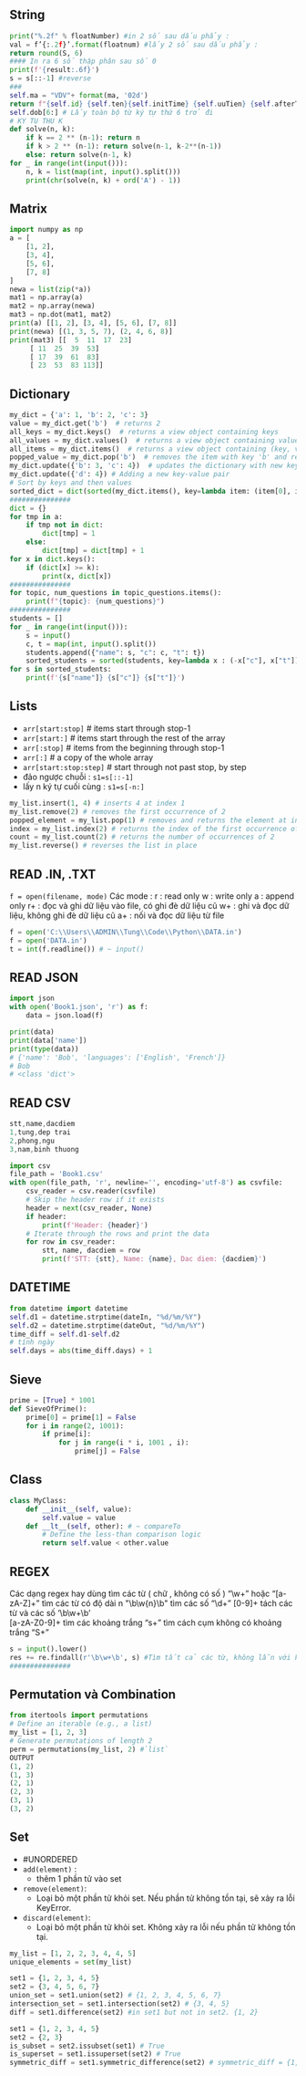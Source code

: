 ## String
```python
print("%.2f" % floatNumber) #in 2 số sau dấu phẩy : 
val = f’{:.2f}’.format(floatnum) #lấy 2 số sau dấu phẩy : 
return round(S, 6)
#### In ra 6 số thập phân sau số 0
print(f'{result:.6f}')
s = s[::-1] #reverse
###
self.ma = "VDV"+ format(ma, '02d')
return f"{self.id} {self.ten}{self.initTime} {self.uuTien} {self.afterTime}"
self.dob[6:] # Lấy toàn bộ từ ký tự thứ 6 trở đi
# KY TU THU K
def solve(n, k):
    if k == 2 ** (n-1): return n
    if k > 2 ** (n-1): return solve(n-1, k-2**(n-1))
    else: return solve(n-1, k)
for _ in range(int(input())):
    n, k = list(map(int, input().split()))
    print(chr(solve(n, k) + ord('A') - 1))
```

## Matrix
```python
import numpy as np
a = [
    [1, 2],
    [3, 4],
    [5, 6],
    [7, 8]
]
newa = list(zip(*a))
mat1 = np.array(a)
mat2 = np.array(newa)
mat3 = np.dot(mat1, mat2)
print(a) [[1, 2], [3, 4], [5, 6], [7, 8]]
print(newa) [(1, 3, 5, 7), (2, 4, 6, 8)]
print(mat3) [[  5  11  17  23]
	 [ 11  25  39  53]
	 [ 17  39  61  83]
	 [ 23  53  83 113]]
```

## Dictionary
```python
my_dict = {'a': 1, 'b': 2, 'c': 3}
value = my_dict.get('b')  # returns 2
all_keys = my_dict.keys()  # returns a view object containing keys
all_values = my_dict.values()  # returns a view object containing values
all_items = my_dict.items()  # returns a view object containing (key, value) pairs
popped_value = my_dict.pop('b')  # removes the item with key 'b' and returns its value
my_dict.update({'b': 3, 'c': 4})  # updates the dictionary with new key-value pairs
my_dict.update({'d': 4}) # Adding a new key-value pair
# Sort by keys and then values
sorted_dict = dict(sorted(my_dict.items(), key=lambda item: (item[0], item[1])))
###############
dict = {}
for tmp in a:
    if tmp not in dict:
        dict[tmp] = 1
    else:
        dict[tmp] = dict[tmp] + 1
for x in dict.keys():
    if (dict[x] >= k):
        print(x, dict[x])
###############
for topic, num_questions in topic_questions.items():
    print(f"{topic}: {num_questions}")
###############
students = []
for _ in range(int(input())):
    s = input()
    c, t = map(int, input().split())
    students.append({"name": s, "c": c, "t": t})
    sorted_students = sorted(students, key=lambda x : (-x["c"], x["t"]))
for s in sorted_students:
    print(f'{s["name"]} {s["c"]} {s["t"]}')
```

## Lists
- `arr[start:stop]`        # items start through stop-1
- `arr[start:]`          # items start through the rest of the array
- `arr[:stop]`           # items from the beginning through stop-1
- `arr[:]`            # a copy of the whole array
- `arr[start:stop:step]`    # start through not past stop, by step
- đảo ngược chuỗi : `s1=s[::-1]`
- lấy n ký tự cuối cùng : `s1=s[-n:]`

```python
my_list.insert(1, 4) # inserts 4 at index 1
my_list.remove(2) # removes the first occurrence of 2
popped_element = my_list.pop(1) # removes and returns the element at index 1
index = my_list.index(2) # returns the index of the first occurrence of 2
count = my_list.count(2) # returns the number of occurrences of 2
my_list.reverse() # reverses the list in place
```
## READ .IN, .TXT
`f = open(filename, mode)`
Các mode : 
	r : read only
	w : write only
	a : append only 
	r+ : đọc và ghi dữ liệu vào file, có ghi đè dữ liệu cũ
	w+ : ghi và đọc dữ liệu, không ghi đè dữ liệu cũ
	a+ : nối và đọc dữ liệu từ file
```python
f = open('C:\\Users\\ADMIN\\Tung\\Code\\Python\\DATA.in')
f = open('DATA.in')
t = int(f.readline()) # ~ input()
```
## READ JSON
```python
import json
with open('Book1.json', 'r') as f:
    data = json.load(f)

print(data)
print(data['name'])
print(type(data))
# {'name': 'Bob', 'languages': ['English', 'French']}
# Bob
# <class 'dict'>
```
## READ CSV
```js
stt,name,dacdiem
1,tung,dep trai
2,phong,ngu
3,nam,binh thuong
```
```python
import csv
file_path = 'Book1.csv'
with open(file_path, 'r', newline='', encoding='utf-8') as csvfile:
    csv_reader = csv.reader(csvfile)
    # Skip the header row if it exists
    header = next(csv_reader, None)
    if header:
        print(f'Header: {header}')
    # Iterate through the rows and print the data
    for row in csv_reader:
        stt, name, dacdiem = row
        print(f'STT: {stt}, Name: {name}, Dac diem: {dacdiem}')
```
## DATETIME
```python
from datetime import datetime
self.d1 = datetime.strptime(dateIn, "%d/%m/%Y")
self.d2 = datetime.strptime(dateOut, "%d/%m/%Y")
time_diff = self.d1-self.d2
# tính ngày
self.days = abs(time_diff.days) + 1
```
## Sieve
```python
prime = [True] * 1001
def SieveOfPrime():
    prime[0] = prime[1] = False
    for i in range(2, 1001):
        if prime[i]:
            for j in range(i * i, 1001 , i):
                prime[j] = False
```
## Class
```python
class MyClass:
    def __init__(self, value):
        self.value = value
    def __lt__(self, other): # ~ compareTo
        # Define the less-than comparison logic
        return self.value < other.value
```

## REGEX
Các dạng regex hay dùng 
	tìm các từ ( chữ , không có số ) 
		“\w+” hoặc “[a-zA-Z]+”
	tìm các từ có độ dài n
		"\b\w{n}\b"
	tìm các số 
		“\d+”  [0-9]+
	tách các từ và các số
		‘\b\w+\b’  
		[a-zA-Z0-9]+
	tìm các khoảng trắng
		“s+” 
	tìm cách cụm không có khoảng trắng
		“S+”
```python
s = input().lower()
res += re.findall(r'\b\w+\b', s) #Tìm tất cả các từ, không lẫn với kí tự .,/!;:?
###############
```
## Permutation và Combination
```python
from itertools import permutations
# Define an iterable (e.g., a list)
my_list = [1, 2, 3]
# Generate permutations of length 2
perm = permutations(my_list, 2) #`list`
OUTPUT
(1, 2)
(1, 3)
(2, 1)
(2, 3)
(3, 1)
(3, 2)
```

## Set
- #UNORDERED
- `add(element)` : 
	- thêm 1 phần tử vào set
- `remove(element)`: 
	- Loại bỏ một phần tử khỏi set. Nếu phần tử không tồn tại, sẽ xảy ra lỗi KeyError.
- `discard(element)`: 
	- Loại bỏ một phần tử khỏi set. Không xảy ra lỗi nếu phần tử không tồn tại.

```python
my_list = [1, 2, 2, 3, 4, 4, 5]
unique_elements = set(my_list)

set1 = {1, 2, 3, 4, 5}
set2 = {3, 4, 5, 6, 7}
union_set = set1.union(set2) # {1, 2, 3, 4, 5, 6, 7}
intersection_set = set1.intersection(set2) # {3, 4, 5}
diff = set1.difference(set2) #in set1 but not in set2. {1, 2}

set1 = {1, 2, 3, 4, 5}
set2 = {2, 3}
is_subset = set2.issubset(set1) # True
is_superset = set1.issuperset(set2) # True
symmetric_diff = set1.symmetric_difference(set2) # symmetric_diff = {1, 4, 5}
```

